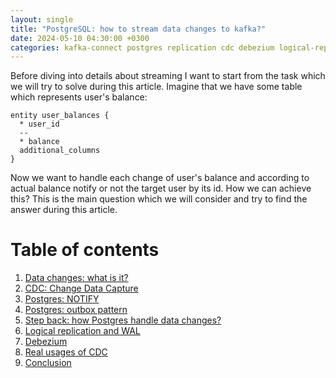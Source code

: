 ```yaml
---
layout: single
title: "PostgreSQL: how to stream data changes to kafka?"
date: 2024-05-10 04:30:00 +0300
categories: kafka-connect postgres replication cdc debezium logical-replication wal kafka
---
```


Before diving into details about streaming I want to start from the task which we will try to solve during this article.
Imagine that we have some table which represents user's balance:
```plantuml
entity user_balances {
  * user_id
  --
  * balance
  additional_columns
}
```

Now we want to handle each change of user's balance and according to actual balance notify or not the target user by its id.
How we can achieve this? This is the main question which we will consider and try to find the answer during this article.

# Table of contents
1. [Data changes: what is it?](#data-changes)
2. [CDC: Change Data Capture](#cdc)
3. [Postgres: NOTIFY](#postgres-notify)
4. [Postgres: outbox pattern](#postgres-outbox)
5. [Step back: how Postgres handle data changes?](#how-postgres-handle-data-changes)
6. [Logical replication and WAL](#logical-replication-and-wal)
7. [Debezium](#debezium)
8. [Real usages of CDC](#cdc-usages)
9. [Conclusion](#conclusion)